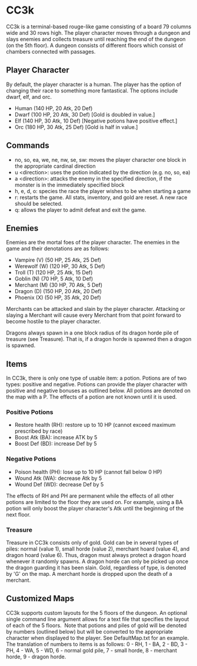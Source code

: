 # CC3k

CC3k is a terminal-based rouge-like game consisting of a board 79 columns wide and 30 rows high. The player character moves through a dungeon and slays enemies and collects treasure until reaching the end of the dungeon (on the 5th floor). A dungeon consists of different floors which consist of chambers connected with passages.

## Player Character

By default, the player character is a human. The player has the option of changing their race to something more fantastical. The options include dwarf, elf, and orc.

* Human	(140 HP, 20 Atk, 20 Def)
* Dwarf	(100 HP, 20 Atk, 30 Def) [Gold is doubled in value.]
* Elf		(140 HP, 30 Atk, 10 Def) [Negative potions have positive effect.]
* Orc		(180 HP, 30 Atk, 25 Def) [Gold is half in value.]

## Commands

* no, so, ea, we, ne, nw, se, sw: moves the player character one block in the appropriate cardinal direction
* u \<direction\>: uses the potion indicated by the direction (e.g. no, so, ea)
* a \<direction\>: attacks the enemy in the specified direction, if the monster is in the immediately specified block
* h, e, d, o: species the race the player wishes to be when starting a game
* r: restarts the game. All stats, inventory, and gold are reset. A new race should be selected.
* q: allows the player to admit defeat and exit the game.

## Enemies

Enemies are the mortal foes of the player character. The enemies in the game and their denotations are as follows:

* Vampire (V)		(50 HP, 25 Atk, 25 Def)
* Werewolf (W)	(120 HP, 30 Atk, 5 Def)
* Troll (T)		(120 HP, 25 Atk, 15 Def)
* Goblin (N)		(70 HP, 5 Atk, 10 Def)
* Merchant (M) 	(30 HP, 70 Atk, 5 Def)
* Dragon (D)		(150 HP, 20 Atk, 20 Def)
* Phoenix (X)	(50 HP, 35 Atk, 20 Def)

Merchants can be attacked and slain by the player character. Attacking or slaying a Merchant will cause every Merchant from that point forward to become hostile to the player character.

Dragons always spawn in a one block radius of its dragon horde pile of treasure (see Treasure). That is, if a dragon horde is spawned then a dragon is spawned.

## Items

In CC3k, there is only one type of usable item: a potion. Potions are of two types: positive and negative. Potions can provide the player character with positive and negative bonuses as outlined below. All potions are denoted on the map with a P. The effects of a potion are not known until it is used.

### Positive Potions

* Restore health (RH): restore up to 10 HP (cannot exceed maximum prescribed by race)
* Boost Atk (BA): increase ATK by 5
* Boost Def (BD): increase Def by 5

### Negative Potions

* Poison health (PH): lose up to 10 HP (cannot fall below 0 HP)
* Wound Atk (WA): decrease Atk by 5
* Wound Def (WD): decrease Def by 5

The effects of RH and PH are permanent while the effects of all other potions are limited to the floor they are used on. For example, using a BA potion will only boost the player character's Atk until the beginning of the next floor.

### Treasure

Treasure in CC3k consists only of gold. Gold can be in several types of piles: normal (value 1), small horde (value 2), merchant hoard (value 4), and dragon hoard (value 6). Thus, dragon must always protect a dragon hoard whenever it randomly spawns. A dragon horde can only be picked up once the dragon guarding it has been slain. Gold, regardless of type, is denoted by 'G' on the map. A merchant horde is dropped upon the death of a merchant.

## Customized Maps

CC3k supports custom layouts for the 5 floors of the dungeon. An optional single command line argument allows for a text file that specifies the layout of each of the 5 floors.  Note that potions and piles of gold will be denoted by numbers (outlined below) but will be converted to the appropriate character when displayed to the player. See DefaultMap.txt for an example.
The translation of numbers to items is as follows: 0 - RH, 1 - BA, 2 - BD, 3 - PH, 4 - WA, 5 - WD, 6 - normal gold pile, 7 - small horde, 8 - merchant horde, 9 - dragon horde.

